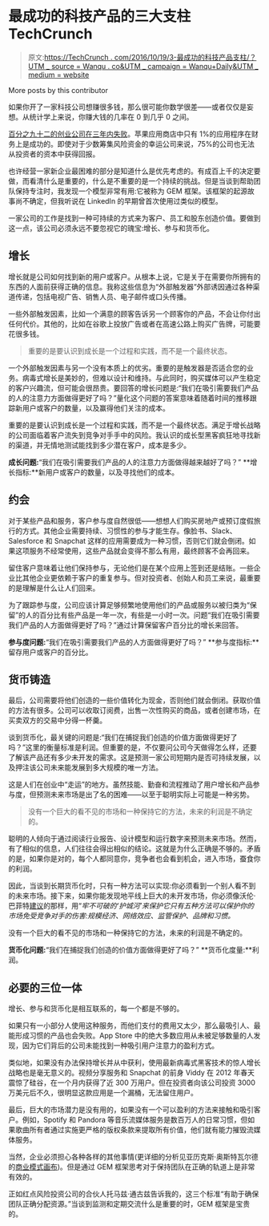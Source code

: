 # 最成功的科技产品的三大支柱 TechCrunch

> 原文:[https://TechCrunch . com/2016/10/19/3-最成功的科技产品支柱/？UTM _ source = Wanqu . co&UTM _ campaign = Wanqu+Daily&UTM _ medium = website](https://techcrunch.com/2016/10/19/3-pillars-of-the-most-successful-tech-products/?utm_source=wanqu.co&utm_campaign=Wanqu+Daily&utm_medium=website)

More posts by this contributor

如果你开了一家科技公司想赚很多钱，那么很可能你数学很差——或者仅仅是妄想。从统计学上来说，你赚大钱的几率在 0 到几乎 0 之间。

[百分之九十二的创业公司在三年内失败](https://s3.amazonaws.com/startupcompass-public/StartupGenomeReport2_Why_Startups_Fail_v2.pdf)。苹果应用商店中只有 1%的应用程序在财务上是成功的。即使对于少数筹集风险资金的幸运公司来说，75%的公司也无法从投资者的资本中获得回报。

也许经营一家新企业最困难的部分是知道什么是优先考虑的。有成百上千的决定要做，而看清什么是重要的，什么是不重要的是一个持续的挑战。但是当谈到帮助团队保持专注时，我发现一个模型非常有用:它被称为 GEM 框架。该框架的起源故事尚不确定，但我听说在 LinkedIn 的早期曾首次使用过类似的模型。

一家公司的工作是找到一种可持续的方式来为客户、员工和股东创造价值。要做到这一点，该公司必须永远不要忽视它的瑰宝:增长、参与和货币化。

## 增长

增长就是公司如何找到新的用户或客户。从根本上说，它是关于在需要你所拥有的东西的人面前获得正确的信息。我称这些信息为“外部触发器”外部诱因通过各种渠道传递，包括电视广告、销售人员、电子邮件或口头传播。

一些外部触发因素，比如一个满意的顾客告诉另一个顾客你的产品，不会让你付出任何代价。其他的，比如在谷歌上投放广告或者在高速公路上购买广告牌，可能要花很多钱。

> 重要的是要认识到成长是一个过程和实践，而不是一个最终状态。

一个外部触发因素与另一个没有本质上的优劣。重要的是触发器是否适合您的业务。病毒式增长是美妙的，但难以设计和维持。与此同时，购买媒体可以产生稳定的客户兴趣流，但可能会很昂贵。要回答的增长问题是:“我们在吸引需要我们产品的人的注意力方面做得更好了吗？”量化这个问题的答案意味着随着时间的推移跟踪新用户或客户的数量，以及赢得他们关注的成本。

重要的是要认识到成长是一个过程和实践，而不是一个最终状态。满足于增长战略的公司面临着客户流失到竞争对手手中的风险。我认识的成长型黑客疯狂地寻找新的渠道，并无情地测试能找到多少潜在客户，成本是多少。

**成长问题:**“我们在吸引需要我们产品的人的注意力方面做得越来越好了吗？”
**增长指标:**新用户或客户的数量，以及寻找他们的成本。

## 约会

对于某些产品和服务，客户参与度自然很低——想想人们购买房地产或预订度假旅行的方式。其他企业需要持续、习惯性的参与才能生存。像脸书、Slack、Salesforce 和 Snapchat 这样的应用需要成为一种习惯，否则它们就会倒闭。如果这项服务不经常使用，这些产品就会变得不那么有用，最终顾客不会再回来。

留住客户意味着让他们保持参与，无论他们是在某个应用上签到还是结账。一些企业比其他企业更依赖于客户的重复参与。但对投资者、创始人和员工来说，最重要的是理解是什么让人们回来。

为了跟踪参与度，公司应该计算足够频繁地使用他们的产品或服务以被归类为“保留”的人的百分比有些产品是一年一次，有些是一小时一次。问题“我们在吸引需要我们产品的人方面做得更好了吗？”通过计算保留客户百分比的增长来回答。

**参与度问题:**“我们在吸引需要我们产品的人方面做得更好了吗？”
**参与度指标:**留存用户或客户的百分比。

## 货币铸造

最后，公司需要将他们创造的一些价值转化为现金，否则他们就会倒闭。获取价值的方法有很多。公司可以收取订阅费，出售一次性购买的商品，或者创建市场，在买卖双方的交易中分得一杯羹。

谈到货币化，最关键的问题是:“我们在捕捉我们创造的价值方面做得更好了吗？”这里的衡量标准是利润。但重要的是，不仅要问公司今天做得怎么样，还要了解该产品还有多少未开发的需求。这是预测一家公司短期内是否可持续发展，以及押注该公司未来能发展到多大规模的唯一方法。

这是人们在创业中“走运”的地方。虽然技能、勤奋和流程推动了用户增长和产品参与度，但预测未来市场是出了名的困难——以至于聪明实际上可能是一种劣势。

> 没有一个巨大的看不见的市场和一种保持它的方法，未来的利润是不确定的。

聪明的人倾向于通过阅读行业报告、设计模型和运行数字来预测未来市场。然而，有了相似的信息，人们往往会得出相似的结论。这就是为什么正确是不够的。矛盾的是，如果你是对的，每个人都同意你，竞争者也会看到机会，进入市场，蚕食你的利润。

因此，当谈到长期货币化时，只有一种方法可以实现:你必须看到一个别人看不到的未来市场。接下来，如果你能发现地平线上巨大的未开发市场，你必须像沃伦·巴菲特[建议](https://signalvnoise.com/posts/333-warren-buffett-on-castles-and-moats)的那样，用“*牢不可破的‘护城河’来保护它只有五种方法可以保护你的市场免受竞争对手的伤害:规模经济、网络效应、监管保护、品牌和习惯。*

没有一个巨大的看不见的市场和一种保持它的方法，未来的利润是不确定的。

**货币化问题:**“我们在捕捉我们创造的价值方面做得更好了吗？”
**货币化度量:**利润。

## 必要的三位一体

增长、参与和货币化是相互联系的，每一个都是不够的。

如果只有一小部分人使用这种服务，而他们支付的费用又太少，那么最吸引人、最能形成习惯的产品也会失败。App Store 中的绝大多数应用从未被足够数量的人发现，因为它们背后的公司未能找到一种吸引用户注意力的盈利方式。

类似地，如果没有办法保持增长并从中获利，使用最新病毒式黑客技术的惊人增长战略也是毫无意义的。视频分享服务和 Snapchat 的前身 Viddy 在 2012 年春天震惊了硅谷，在一个月内获得了近 300 万用户。但在投资者向该公司投资 3000 万美元后不久，很明显这款应用是一个漏桶，无法留住用户。

最后，巨大的市场潜力是没有用的，如果没有一个可以盈利的方法来接触和吸引客户。例如，Spotify 和 Pandora 等音乐流媒体服务是数百万人的日常习惯，但如果歌曲所有者通过实施更严格的版权条款来提取所有价值，他们就有能力摧毁流媒体服务。

当然，企业必须担心各种各样的其他事情(更详细的分析见亚历克斯·奥斯特瓦尔德的[商业模式画布](https://www.youtube.com/watch?v=QoAOzMTLP5s))。但是通过 GEM 框架思考对于保持团队在正确的轨道上是非常有效的。

正如红点风险投资公司的合伙人托马兹·通古兹告诉我的，这三个标准“有助于确保团队正确分配资源。”当谈到监测和定期交流什么是重要的时，GEM 框架是宝贵的。